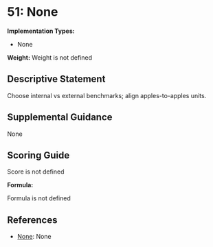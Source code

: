 # 51: None

**Implementation Types:**

- None

**Weight:** Weight is not defined

## Descriptive Statement

Choose internal vs external benchmarks; align apples-to-apples units.

## Supplemental Guidance

None

## Scoring Guide

Score is not defined

**Formula:**

Formula is not defined

## References

- [None](None): None
